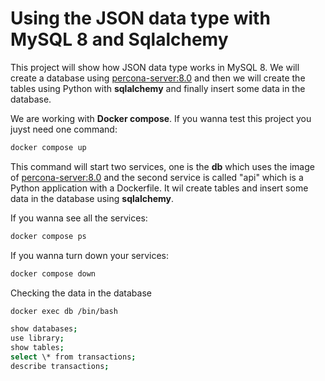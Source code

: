 # Using the JSON data type with MySQL 8 and Sqlalchemy

This project will show how JSON data type works in MySQL 8.
We will create a database using [percona-server:8.0](https://hub.docker.com/r/percona/percona-server/tags) and then we will create the tables using Python with **sqlalchemy** and finally insert some data in the database.

We are working with **Docker compose**. If you wanna test this project you juyst need one command:

```bash
docker compose up
```

This command will start two services, one is the **db** which uses the image of [percona-server:8.0](https://hub.docker.com/r/percona/percona-server/tags) and the second service is called "api" which is a Python application with a Dockerfile. It wil create tables and insert some data in the database using **sqlalchemy**.

If you wanna see all the services:

```bash
docker compose ps
```

If you wanna turn down your services:

```bash
docker compose down
```

Checking the data in the database

```bash
docker exec db /bin/bash
```

```bash
show databases;
use library;
show tables;
select \* from transactions;
describe transactions;
```
